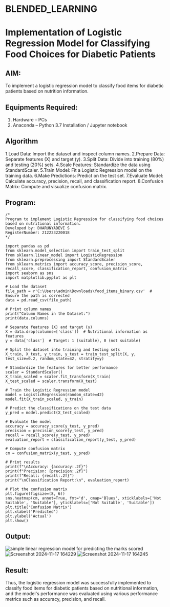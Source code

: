 # BLENDED_LEARNING
# Implementation of Logistic Regression Model for Classifying Food Choices for Diabetic Patients

## AIM:
To implement a logistic regression model to classify food items for diabetic patients based on nutrition information.

## Equipments Required:
1. Hardware – PCs
2. Anaconda – Python 3.7 Installation / Jupyter notebook

## Algorithm
1.Load Data: Import the dataset and inspect column names. 
2.Prepare Data: Separate features (X) and target (y). 
3.Split Data: Divide into training (80%) and testing (20%) sets. 
4.Scale Features: Standardize the data using StandardScaler. 
5.Train Model: Fit a Logistic Regression model on the training data. 
6.Make Predictions: Predict on the test set. 
7.Evaluate Model: Calculate accuracy, precision, recall, and classification report. 
8.Confusion Matrix: Compute and visualize confusion matrix. 

## Program:
```
/*
Program to implement Logistic Regression for classifying food choices based on nutritional information.
Developed by: DHARUNYADEVI S
RegisterNumber: 212223220018 
*/

import pandas as pd
from sklearn.model_selection import train_test_split
from sklearn.linear_model import LogisticRegression
from sklearn.preprocessing import StandardScaler
from sklearn.metrics import accuracy_score, precision_score, recall_score, classification_report, confusion_matrix
import seaborn as sns
import matplotlib.pyplot as plt

# Load the dataset
file_path = r'C:\Users\admin\Downloads\food_items_binary.csv'  # Ensure the path is corrected
data = pd.read_csv(file_path)

# Print column names
print("Column Names in the Dataset:")
print(data.columns)

# Separate features (X) and target (y)
X = data.drop(columns=['class'])  # Nutritional information as features
y = data['class']  # Target: 1 (suitable), 0 (not suitable)

# Split the dataset into training and testing sets
X_train, X_test, y_train, y_test = train_test_split(X, y, test_size=0.2, random_state=42, stratify=y)

# Standardize the features for better performance
scaler = StandardScaler()
X_train_scaled = scaler.fit_transform(X_train)
X_test_scaled = scaler.transform(X_test)

# Train the Logistic Regression model
model = LogisticRegression(random_state=42)
model.fit(X_train_scaled, y_train)

# Predict the classifications on the test data
y_pred = model.predict(X_test_scaled)

# Evaluate the model
accuracy = accuracy_score(y_test, y_pred)
precision = precision_score(y_test, y_pred)
recall = recall_score(y_test, y_pred)
evaluation_report = classification_report(y_test, y_pred)

# Compute confusion matrix
cm = confusion_matrix(y_test, y_pred)

# Print results
print(f"\nAccuracy: {accuracy:.2f}")
print(f"Precision: {precision:.2f}")
print(f"Recall: {recall:.2f}")
print("\nClassification Report:\n", evaluation_report)

# Plot the confusion matrix
plt.figure(figsize=(8, 6))
sns.heatmap(cm, annot=True, fmt='d', cmap='Blues', xticklabels=['Not Suitable', 'Suitable'], yticklabels=['Not Suitable', 'Suitable'])
plt.title('Confusion Matrix')
plt.xlabel('Predicted')
plt.ylabel('Actual')
plt.show()
```

## Output:
![simple linear regression model for predicting the marks scored](sam.png)
![Screenshot 2024-11-17 164229](https://github.com/user-attachments/assets/1c3f09e4-5995-4571-b2d0-cfc0664958eb)
![Screenshot 2024-11-17 164245](https://github.com/user-attachments/assets/901a71e6-ac33-4301-9cc1-59b0b41a1368)


## Result:
Thus, the logistic regression model was successfully implemented to classify food items for diabetic patients based on nutritional information, and the model's performance was evaluated using various performance metrics such as accuracy, precision, and recall.
